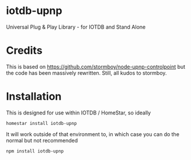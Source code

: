 # iotdb-upnp
Universal Plug &amp; Play Library - for IOTDB and Stand Alone

# Credits
This is based on https://github.com/stormboy/node-upnp-controlpoint
but the code has been massively rewritten. Still, all
kudos to stormboy.

# Installation

This is designed for use within IOTDB / HomeStar, so ideally

    homestar install iotdb-upnp

It will work outside of that environment to, in which case
you can do the normal but not recommended

    npm install iotdb-upnp
